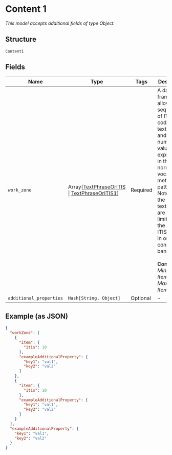 
# Content 1

*This model accepts additional fields of type Object.*

## Structure

`Content1`

## Fields

| Name | Type | Tags | Description |
|  --- | --- | --- | --- |
| `work_zone` | Array[[TextPhraseOrITIS](../../doc/models/text-phrase-or-itis.md) \| [TextPhraseOrITIS1](../../doc/models/text-phrase-or-itis-1.md)] | Required | A data frame to allow sequences of ITIS codes, short text strings, and numerical values to be expressed in the normal ITIS vocabulary method and pattern. Note that the allowed text strings are more limited than the normal ITIS format in order to conserve bandwidth.<br><br>**Constraints**: *Minimum Items*: `1`, *Maximum Items*: `16` |
| `additional_properties` | `Hash[String, Object]` | Optional | - |

## Example (as JSON)

```json
{
  "workZone": [
    {
      "item": {
        "itis": 10
      },
      "exampleAdditionalProperty": {
        "key1": "val1",
        "key2": "val2"
      }
    },
    {
      "item": {
        "itis": 10
      },
      "exampleAdditionalProperty": {
        "key1": "val1",
        "key2": "val2"
      }
    }
  ],
  "exampleAdditionalProperty": {
    "key1": "val1",
    "key2": "val2"
  }
}
```

